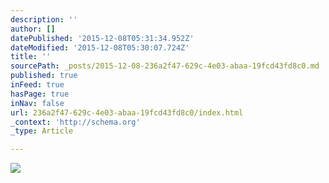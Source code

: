 ```yaml
---
description: ''
author: []
datePublished: '2015-12-08T05:31:34.952Z'
dateModified: '2015-12-08T05:30:07.724Z'
title: ''
sourcePath: _posts/2015-12-08-236a2f47-629c-4e03-abaa-19fcd43fd8c0.md
published: true
inFeed: true
hasPage: true
inNav: false
url: 236a2f47-629c-4e03-abaa-19fcd43fd8c0/index.html
_context: 'http://schema.org'
_type: Article

---
```

![](https://the-grid-user-content.s3-us-west-2.amazonaws.com/fa08394b-7327-4b87-a2fe-d49f3aff449a.png)
